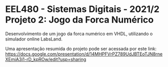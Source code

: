 # EEL480 - Sistemas Digitais - 2021/2 <br/> Projeto 2: Jogo da Forca Numérico

Desenvolvimento de um jogo da forca numérico em VHDL, utilizando o simulador online LabsLand.

Uma apresentação resumida do projeto pode ser acessada por este link:
https://docs.google.com/presentation/d/14MHPFVrPZ789UdJBTEoTJN8rneXEmiA3i1-rD_kpROw/edit?usp=sharing
